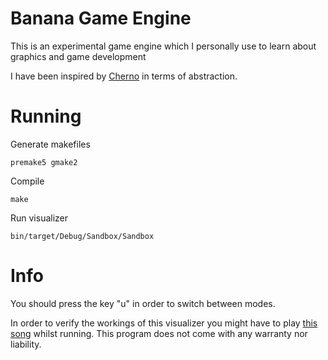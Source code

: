# Banana Game Engine

This is an experimental game engine which I personally use to learn about graphics and game development

I have been inspired by <a href="https://github.com/TheCherno/Hazel">Cherno</a> in terms of abstraction.

# Running

Generate makefiles

```premake5 gmake2```

Compile

```make```

Run visualizer

```bin/target/Debug/Sandbox/Sandbox```

# Info

You should press the key "u" in order to switch between modes.

In order to verify the workings of this visualizer you might have to play <a href="https://www.youtube.com/watch?v=QK2rmLE7mFw">this song</a> whilst running. This program does not come with any warranty nor liability.
